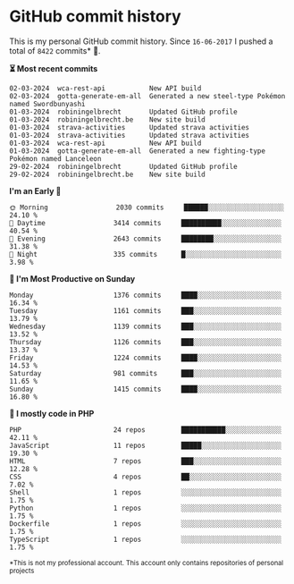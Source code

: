 # GitHub commit history
This is my personal GitHub commit history. Since <!--START_SECTION:first-commit-date-->`16-06-2017`<!--END_SECTION:first-commit-date--> I pushed a total of <!--START_SECTION:total-commit-count-->`8422`<!--END_SECTION:total-commit-count--> commits* 🎉.

<!--START_SECTION:most-recent-commits-->
**⏳ Most recent commits**
                                        
```text
02-03-2024  wca-rest-api           New API build
02-03-2024  gotta-generate-em-all  Generated a new steel-type Pokémon named Swordbunyashi
01-03-2024  robiningelbrecht       Updated GitHub profile
01-03-2024  robiningelbrecht.be    New site build
01-03-2024  strava-activities      Updated strava activities
01-03-2024  strava-activities      Updated strava activities
01-03-2024  wca-rest-api           New API build
01-03-2024  gotta-generate-em-all  Generated a new fighting-type Pokémon named Lanceleon
29-02-2024  robiningelbrecht       Updated GitHub profile
29-02-2024  robiningelbrecht.be    New site build
```
<!--END_SECTION:most-recent-commits-->  

<!--START_SECTION:commits-per-day-time-->
**I&#039;m an Early 🐤**

```text
🌞 Morning                 2030 commits     ██████░░░░░░░░░░░░░░░░░░░   24.10 %
🌆 Daytime                 3414 commits     ██████████░░░░░░░░░░░░░░░   40.54 %
🌃 Evening                 2643 commits     ████████░░░░░░░░░░░░░░░░░   31.38 %
🌙 Night                   335 commits      █░░░░░░░░░░░░░░░░░░░░░░░░   3.98 %
```
<!--END_SECTION:commits-per-day-time-->  

<!--START_SECTION:commits-per-weekday-->
**📅 I&#039;m Most Productive on Sunday**

```text
Monday                    1376 commits     ████░░░░░░░░░░░░░░░░░░░░░   16.34 %
Tuesday                   1161 commits     ███░░░░░░░░░░░░░░░░░░░░░░   13.79 %
Wednesday                 1139 commits     ███░░░░░░░░░░░░░░░░░░░░░░   13.52 %
Thursday                  1126 commits     ███░░░░░░░░░░░░░░░░░░░░░░   13.37 %
Friday                    1224 commits     ████░░░░░░░░░░░░░░░░░░░░░   14.53 %
Saturday                  981 commits      ███░░░░░░░░░░░░░░░░░░░░░░   11.65 %
Sunday                    1415 commits     ████░░░░░░░░░░░░░░░░░░░░░   16.80 %
```
<!--END_SECTION:commits-per-weekday-->  

<!--START_SECTION:repos-per-language-->
**💬 I mostly code in PHP**

```text
PHP                       24 repos         ███████████░░░░░░░░░░░░░░   42.11 %
JavaScript                11 repos         █████░░░░░░░░░░░░░░░░░░░░   19.30 %
HTML                      7 repos          ███░░░░░░░░░░░░░░░░░░░░░░   12.28 %
CSS                       4 repos          ██░░░░░░░░░░░░░░░░░░░░░░░   7.02 %
Shell                     1 repos          ░░░░░░░░░░░░░░░░░░░░░░░░░   1.75 %
Python                    1 repos          ░░░░░░░░░░░░░░░░░░░░░░░░░   1.75 %
Dockerfile                1 repos          ░░░░░░░░░░░░░░░░░░░░░░░░░   1.75 %
TypeScript                1 repos          ░░░░░░░░░░░░░░░░░░░░░░░░░   1.75 %
```
<!--END_SECTION:repos-per-language-->  

<sub>*This is not my professional account. This account only contains repositories of personal projects</sub>
